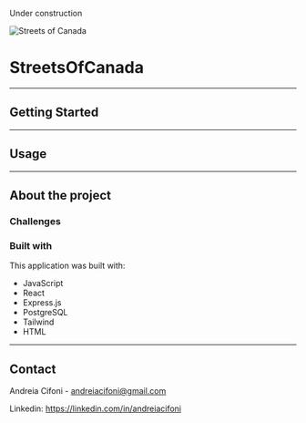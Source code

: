 Under construction

![Streets of Canada](https://res.cloudinary.com/deiacifoni/image/upload/v1675698001/projects/lego_building_jmg6vz.jpg)


# StreetsOfCanada



________________________________________________________________________
## Getting Started



________________________________________________________________________
## Usage



________________________________________________________________________
## About the project

### Challenges

    
### Built with
This application was built with:

* JavaScript
* React
* Express.js
* PostgreSQL
* Tailwind
* HTML


________________________________________________________________________
## Contact
Andreia Cifoni - andreiacifoni@gmail.com

Linkedin: https://linkedin.com/in/andreiacifoni


